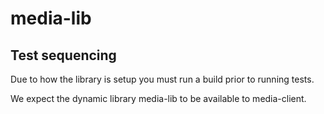 # media-lib

## Test sequencing

Due to how the library is setup you must run a build prior to running tests.

We expect the dynamic library media-lib to be available to media-client.
